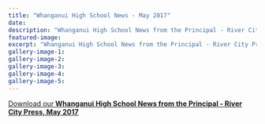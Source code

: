 ```yaml
---
title: "Whanganui High School News - May 2017"
date: 
description: "Whanganui High School News from the Principal - River City Press, May 2017."
featured-image: 
excerpt: "Whanganui High School News from the Principal - River City Press, May 2017."
gallery-image-1: 
gallery-image-2: 
gallery-image-3: 
gallery-image-4: 
gallery-image-5: 
---
```


<p><a href="http://c1940652.r52.cf0.rackcdn.com/5926271bb8d39a0a7c0007b0/RCP---May-2017.pdf">Download our</a><strong><a href="http://c1940652.r52.cf0.rackcdn.com/5926271bb8d39a0a7c0007b0/RCP---May-2017.pdf">&nbsp;Whanganui High School News from the Principal - River City Press, May 2017</a></strong></p>

